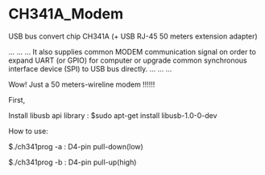 # CH341A_Modem

USB bus convert chip CH341A (+ USB RJ-45 50 meters extension adapter)

... ... ... It also supplies common MODEM communication signal on order to expand UART (or GPIO) for computer or upgrade common synchronous interface device (SPI) to USB bus directly. ... ... ... 

Wow! Just a 50 meters-wireline modem !!!!!!

First,

Install libusb api library : $sudo apt-get install libusb-1.0-0-dev

How to use:

$./ch341prog -a  : D4-pin pull-down(low) 

$./ch341prog -b  : D4-pin pull-up(high)

